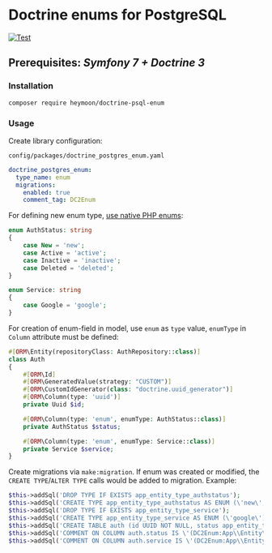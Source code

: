 # Doctrine enums for PostgreSQL
[![Test](https://github.com/heymoon-cc/doctrine-psql-enum/actions/workflows/test.yaml/badge.svg)](https://github.com/heymoon-cc/doctrine-psql-enum/actions/workflows/test.yaml)
## Prerequisites: *Symfony 7 + Doctrine 3*

### Installation
`composer require heymoon/doctrine-psql-enum`

### Usage
Create library configuration:

`config/packages/doctrine_postgres_enum.yaml`
```yaml
doctrine_postgres_enum:
  type_name: enum
  migrations:
    enabled: true
    comment_tag: DC2Enum
```
For defining new enum type, [use native PHP enums](https://www.php.net/manual/language.types.enumerations.php):
```php
enum AuthStatus: string
{
    case New = 'new';
    case Active = 'active';
    case Inactive = 'inactive';
    case Deleted = 'deleted';
}

enum Service: string
{
    case Google = 'google';
}
```
For creation of enum-field in model, use `enum` as `type` value, `enumType` in `Column` attribute must be defined:
```php
#[ORM\Entity(repositoryClass: AuthRepository::class)]
class Auth
{
    #[ORM\Id]
    #[ORM\GeneratedValue(strategy: "CUSTOM")]
    #[ORM\CustomIdGenerator(class: "doctrine.uuid_generator")]
    #[ORM\Column(type: 'uuid')]
    private Uuid $id;

    #[ORM\Column(type: 'enum', enumType: AuthStatus::class)]
    private AuthStatus $status;

    #[ORM\Column(type: 'enum', enumType: Service::class)]
    private Service $service;
}
```
Create migrations via `make:migration`. If enum was created or modified, the `CREATE TYPE`/`ALTER TYPE` calls would be added to migration. Example:
```php
$this->addSql('DROP TYPE IF EXISTS app_entity_type_authstatus');
$this->addSql('CREATE TYPE app_entity_type_authstatus AS ENUM (\'new\',\'active\',\'inactive\',\'deleted\')');
$this->addSql('DROP TYPE IF EXISTS app_entity_type_service');
$this->addSql('CREATE TYPE app_entity_type_service AS ENUM (\'google\')');
$this->addSql('CREATE TABLE auth (id UUID NOT NULL, status app_entity_type_authstatus NOT NULL, service app_entity_type_service NOT NULL, PRIMARY KEY(id))');
$this->addSql('COMMENT ON COLUMN auth.status IS \'(DC2Enum:App\\Entity\\Type\\AuthStatus)\'');
$this->addSql('COMMENT ON COLUMN auth.service IS \'(DC2Enum:App\\Entity\\Type\\Service)\'');
```
